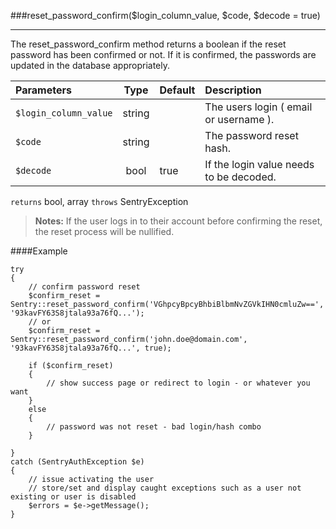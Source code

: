 <a id="reset-password-confirm" href="#"></a>
###reset_password_confirm($login_column_value, $code, $decode = true)

----------

The reset_password_confirm method returns a boolean if the reset password has been confirmed or not. If it is confirmed, the passwords are updated in the database appropriately.

Parameters                   | Type            | Default       | Description
:--------------------------- | :-------------: | :------------ | :--------------
`$login_column_value`        | string          |               | The users login ( email or username ).
`$code`                      | string          |               | The password reset hash.
`$decode`                    | bool            | true          | If the login value needs to be decoded.

`returns` bool, array `throws` SentryException

> **Notes:** If the user logs in to their account before confirming the reset, the reset process will be nullified.

####Example

	try
	{
	    // confirm password reset
	    $confirm_reset = Sentry::reset_password_confirm('VGhpcyBpcyBhbiBlbmNvZGVkIHN0cmluZw==', '93kavFY63S8jtala93a76fQ...');
	    // or
	    $confirm_reset = Sentry::reset_password_confirm('john.doe@domain.com', '93kavFY63S8jtala93a76fQ...', true);

	    if ($confirm_reset)
	    {
	        // show success page or redirect to login - or whatever you want
	    }
	    else
	    {
	        // password was not reset - bad login/hash combo
	    }

	}
	catch (SentryAuthException $e)
	{
	    // issue activating the user
	    // store/set and display caught exceptions such as a user not existing or user is disabled
	    $errors = $e->getMessage();
	}
